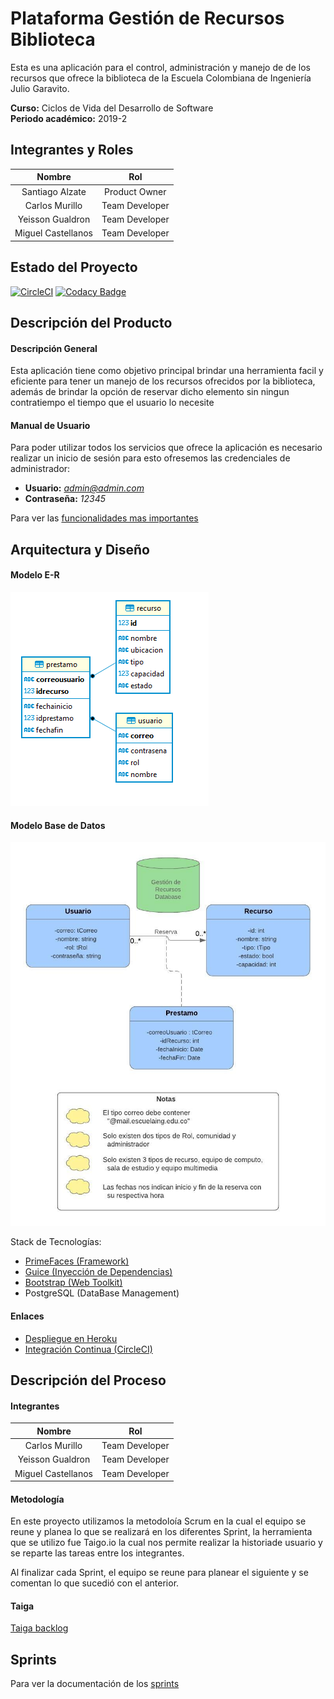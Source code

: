 # Plataforma Gestión de Recursos Biblioteca
Esta es una aplicación para el control, administración y manejo de de los recursos que ofrece la biblioteca de la Escuela Colombiana de Ingeniería Julio Garavito.

**Curso:** Ciclos de Vida del Desarrollo de Software \
**Periodo académico:** 2019-2


## Integrantes y Roles

|     Nombre    |     Rol         |
|:--------------:|:-------------: |
|Santiago Alzate |Product Owner    |
|Carlos Murillo |Team Developer   |
|Yeisson Gualdron |Team Developer   |
|Miguel Castellanos |Team Developer   |


## Estado del Proyecto
[![CircleCI](https://circleci.com/gh/2019-2-PROYCVDS-2LATE/Proyecto2Late.svg?style=svg)](https://circleci.com/gh/2019-2-PROYCVDS-2LATE/Proyecto2Late)
[![Codacy Badge](https://api.codacy.com/project/badge/Grade/e5b5663479854ad190e80fdeb1c6be05)](https://www.codacy.com/manual/Camu10/Proyecto2Late?utm_source=github.com&amp;utm_medium=referral&amp;utm_content=2019-2-PROYCVDS-2LATE/Proyecto2Late&amp;utm_campaign=Badge_Grade)


## Descripción del Producto

#### Descripción General
Esta aplicación tiene como objetivo principal brindar una herramienta facil y eficiente para tener un manejo de los recursos ofrecidos por la biblioteca, además de brindar la opción de reservar dicho elemento sin ningun contratiempo el tiempo que el usuario lo necesite 


#### Manual de Usuario
Para poder utilizar todos los servicios que ofrece la aplicación es necesario realizar un inicio de sesión para esto ofresemos las credenciales de administrador:
+ **Usuario:** *admin@admin.com*
+ **Contraseña:** *12345*


Para ver las [funcionalidades mas importantes](resources/funcionalidades/funcionalidades.md)


## Arquitectura y Diseño
#### Modelo E-R
![](resources/modelos/ER.png)

#### Modelo Base de Datos
![](resources/modelos/Modelo.png)

Stack de Tecnologías:
   * [PrimeFaces (Framework)](https://www.primefaces.org/)
   * [Guice (Inyección de Dependencias)](https://github.com/google/guice)
   * [Bootstrap (Web Toolkit)](https://getbootstrap.com/)
   * PostgreSQL (DataBase Management)


#### Enlaces
+ [Despliegue en Heroku](https://cvds-proyecto.herokuapp.com/)
+ [Integración Continua (CircleCI)](https://circleci.com/gh/2019-2-PROYCVDS-2LATE/Proyecto2Late)


## Descripción del Proceso
#### Integrantes
|     Nombre    |     Rol         |
|:--------------:|:-------------: |
|Carlos Murillo |Team Developer   |
|Yeisson Gualdron |Team Developer   |
|Miguel Castellanos |Team Developer   |

#### Metodología
En este proyecto utilizamos la metodoloía Scrum en la cual
el equipo se reune y planea lo que se realizará en los diferentes 
Sprint, la herramienta que se utilizo fue Taigo.io la cual nos
permite realizar la historiade usuario y se reparte las tareas 
entre los integrantes.
 
 Al finalizar cada Sprint, el equipo se reune para planear el siguiente y
 se comentan lo que sucedió con el anterior.
 
#### Taiga
[Taiga backlog](https://tree.taiga.io/project/camu10-gestion-de-recursos-biblioteca/backlog)

## Sprints
Para ver la documentación de los [sprints](resources/sprints/Sprints.md)